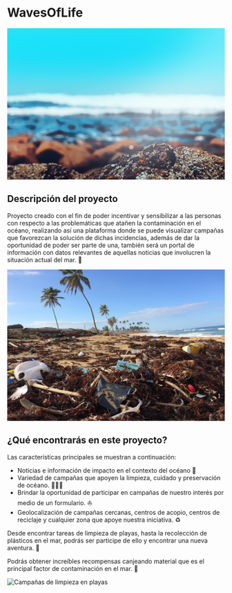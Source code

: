 <meta name="viewport" content="width=device-width, initial-scale=1.0">

# WavesOfLife
<img width="1000" height="350" alt="rename_screenshot" src="/images/playa.jpg">

## Descripción del proyecto
Proyecto creado con el fin de poder incentivar y sensibilizar a las personas con respecto a las problemáticas que atañen la contaminación en el océano,  realizando así una plataforma donde se puede visualizar campañas que favorezcan la solución de dichas incidencias, además de dar la oportunidad de poder ser parte de una, también será un portal de información con datos relevantes de aquellas noticias que involucren la situación actual del mar. 🌊

<img width="1000" height="350" alt="Contaminación en playas" src="/images/contaminacion.jpg">

## ¿Qué encontrarás en este proyecto?
Las características principales se muestran a continuación:
- Noticias e información de impacto en el contexto del océano 📰
- Variedad de campañas que apoyen la limpieza, cuidado y preservación de océano. 🧑‍🤝‍🧑
- Brindar la oportunidad de participar en campañas de nuestro interés por medio de un formulario. ⛵
- Geolocalización de campañas cercanas, centros de acopio, centros de reciclaje y cualquier zona que apoye nuestra iniciativa. ♻️

Desde encontrar tareas de limpieza de playas, hasta la recolección de plásticos en el mar, podrás ser participe de ello y encontrar una nueva aventura. 🧍

Podrás obtener increíbles recompensas canjeando material que es el principal factor de contaminación en el mar. 🥇

<img width="1000" height="400" alt="Campañas de limpieza en playas" src="/images/campañas.jpg">
